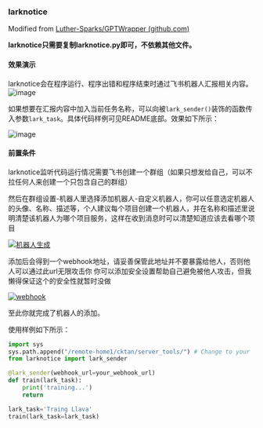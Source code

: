 ### larknotice

Modified from [Luther-Sparks/GPTWrapper (github.com)](https://github.com/Luther-Sparks/GPTWrapper)

**larknotice只需要复制larknotice.py即可，不依赖其他文件。**

#### 效果演示
larknotice会在程序运行、程序出错和程序结束时通过飞书机器人汇报相关内容。
![image](https://github.com/user-attachments/assets/06c37fe6-d640-48c9-a2a5-681db47e72ab)

如果想要在汇报内容中加入当前任务名称，可以向被`lark_sender()`装饰的函数传入参数`lark_task`。具体代码样例可见README底部。效果如下所示：


![image](https://github.com/user-attachments/assets/48aa1fd8-9586-4489-8322-fb83d01717f8)



#### 前置条件

larknotice监听代码运行情况需要飞书创建一个群组（如果只想发给自己，可以不拉任何人来创建一个只包含自己的群组）

然后在群组设置-机器人里选择添加机器人-自定义机器人，你可以任意选定机器人的头像、名称、描述等，个人建议每个项目创建一个机器人，并在名称和描述里说明清楚该机器人为哪个项目服务，这样在收到消息时可以清楚知道应该去看哪个项目

[![机器人生成](https://github.com/Luther-Sparks/GPTWrapper/raw/master/images/robot.PNG)](https://github.com/Luther-Sparks/GPTWrapper/blob/master/images/robot.PNG)

添加后会得到一个webhook地址，请妥善保管此地址并不要暴露给他人，否则他人可以通过此url无限攻击你 你可以添加安全设置帮助自己避免被他人攻击，但我懒得保证这个的安全性就暂时没做

[![webhook](https://github.com/Luther-Sparks/GPTWrapper/raw/master/images/webhook.png)](https://github.com/Luther-Sparks/GPTWrapper/blob/master/images/webhook.png)

至此你就完成了机器人的添加。


使用样例如下所示：

```python
import sys
sys.path.append("/remote-home1/cktan/server_tools/") # Change to your `server_tools` path
from larknotice import lark_sender

@lark_sender(webhook_url=your_webhook_url)
def train(lark_task):
    print('training...')
    return 

lark_task='Traing Llava'
train(lark_task=lark_task)
```
